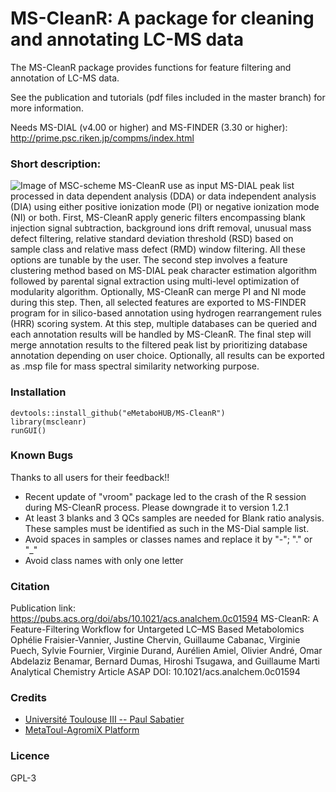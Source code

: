 # MS-CleanR: A package for cleaning and annotating LC-MS data

The MS-CleanR package provides functions for feature filtering and annotation of LC-MS data.

See the publication and tutorials (pdf files included in the master branch) for more information.

Needs MS-DIAL (v4.00 or higher) and MS-FINDER (3.30 or higher): http://prime.psc.riken.jp/compms/index.html

### Short description:
![Image of MSC-scheme](https://github.com/eMetaboHUB/MS-CleanR/blob/master/MSC-scheme.png)
MS-CleanR use as input MS-DIAL peak list processed in data dependent analysis (DDA) or data independent analysis (DIA) using either positive ionization mode (PI) or negative ionization mode (NI) or both. First, MS-CleanR apply generic filters encompassing blank injection signal subtraction, background ions drift removal, unusual mass defect filtering, relative standard deviation threshold (RSD) based on sample class and relative mass defect (RMD) window filtering. All these options are tunable by the user. The second step involves a feature clustering method based on MS-DIAL peak character estimation algorithm followed by parental signal extraction using multi-level optimization of modularity algorithm. Optionally, MS-CleanR can merge PI and NI mode during this step. Then, all selected features are exported to MS-FINDER program for in silico-based annotation using hydrogen rearrangement rules (HRR) scoring system. At this step, multiple databases can be queried and each annotation results will be handled by MS-CleanR. The final step will merge annotation results to the filtered peak list by prioritizing database annotation depending on user choice. Optionally, all results can be exported as .msp file for mass spectral similarity networking purpose.   

### Installation
```
devtools::install_github("eMetaboHUB/MS-CleanR")
library(mscleanr)
runGUI() 
```
### Known Bugs
Thanks to all users for their feedback!!
- Recent update of "vroom" package led to the crash of the R session during MS-CleanR process. Please downgrade it to version 1.2.1
- At least 3 blanks and 3 QCs samples are needed for Blank ratio analysis. These samples must be identified as such in the MS-Dial sample list.
- Avoid spaces in samples or classes names and replace it by "-"; "." or "_"
- Avoid class names with only one letter

### Citation
Publication link: https://pubs.acs.org/doi/abs/10.1021/acs.analchem.0c01594
MS-CleanR: A Feature-Filtering Workflow for Untargeted LC–MS Based Metabolomics
Ophélie Fraisier-Vannier, Justine Chervin, Guillaume Cabanac, Virginie Puech, Sylvie Fournier, Virginie Durand, Aurélien Amiel, Olivier André, Omar Abdelaziz Benamar, Bernard Dumas, Hiroshi Tsugawa, and Guillaume Marti
Analytical Chemistry Article ASAP
DOI: 10.1021/acs.analchem.0c01594


### Credits
- [Université Toulouse III -- Paul Sabatier](https://www.univ-tlse3.fr)
- [MetaToul-AgromiX Platform](https://www.lrsv.ups-tlse.fr/metatoul-en/)

### Licence
GPL-3
